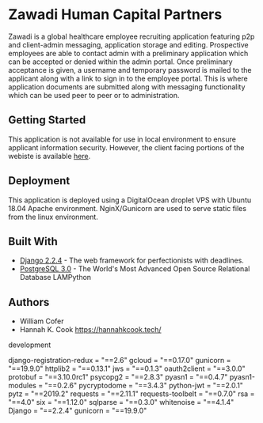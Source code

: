 
# Zawadi Human Capital Partners

Zawadi is a global healthcare employee recruiting application featuring p2p and client-admin messaging, application storage and editing. Prospective employees are able to contact admin with a preliminary application which can be accepted or denied within the admin portal. Once preliminary acceptance is given, a username and temporary password is mailed to the applicant along with a link to sign in to the employee portal. This is where application documents are submitted along with messaging functionality which can be used peer to peer or to administration.

## Getting Started

This application is not available for use in local environment to ensure applicant information security. However, the client facing portions of the webiste is available <a href="https://zawadihumancapitalpartners.com/">here</a>.


## Deployment

This application is deployed using a DigitalOcean droplet VPS with Ubuntu 18.04 Apache environment. NginX/Gunicorn are used to serve static files from the linux environment.

## Built With

* [Django 2.2.4](https://docs.djangoproject.com/en/3.0/) - The web framework for perfectionists with deadlines.
* [PostgreSQL 3.0](https://www.postgresql.org/docs/) - The World's Most Advanced Open Source Relational Database
LAMPython

## Authors

* William Cofer 
* Hannah K. Cook https://hannahkcook.tech/ 


development 

django-registration-redux = "==2.6"
gcloud = "==0.17.0"
gunicorn = "==19.9.0"
httplib2 = "==0.13.1"
jws = "==0.1.3"
oauth2client = "==3.0.0"
protobuf = "==3.10.0rc1"
psycopg2 = "==2.8.3"
pyasn1 = "==0.4.7"
pyasn1-modules = "==0.2.6"
pycryptodome = "==3.4.3"
python-jwt = "==2.0.1"
pytz = "==2019.2"
requests = "==2.11.1"
requests-toolbelt = "==0.7.0"
rsa = "==4.0"
six = "==1.12.0"
sqlparse = "==0.3.0"
whitenoise = "==4.1.4"
Django = "==2.2.4"
gunicorn = "==19.9.0"





